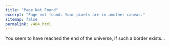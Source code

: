 ```yaml
---
title: "Page Not Found"
excerpt: "Page not found. Your pixels are in another canvas."
sitemap: false
permalink: /404.html
---
```


You seem to have reached the end of the universe, if such a border exists...
